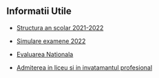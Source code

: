 ## Informatii Utile

- [Structura an scolar 2021-2022](https://www.edu.ro/ordinul-ministrului-educa%C8%9Biei-%C8%99i-cercet%C4%83rii-nr-31252020-privind-structura-anului-%C8%99colar-2020-2021)

- [Simulare examene 2022](https://www.edu.ro/simulare_2022_ghid_informativ)

- [Evaluarea Nationala](https://www.edu.ro/evaluarea-na%C8%9Bional%C4%83-elevilor-de-clasa-viii-en-viii)

- [Admiterea in liceu si in invatamantul profesional](https://www.edu.ro/admitere-liceu-si-inv-profesional)